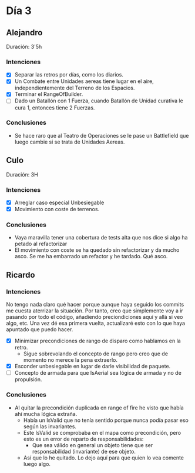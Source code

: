 ﻿# Día 3

## Alejandro

Duración: 3'5h

### Intenciones

- [X] Separar las retros por días, como los diarios.
- [X] Un Combate entre Unidades aereas tiene lugar en el aire, independientemente del Terreno de los Espacios.
- [X] Terminar el RangeOfBuilder.
- [ ] Dado un Batallón con 1 Fuerza, cuando Batallón de Unidad curativa le cura 1, entonces tiene 2 Fuerzas.

### Conclusiones

- Se hace raro que al Teatro de Operaciones se le pase un Battlefield que luego cambie si se trata de Unidades Aereas.

## Culo

Duración: 3H

### Intenciones

- [X] Arreglar caso especial Unbesiegable
- [X] Movimiento con coste de terrenos.

### Conclusiones

- Vaya maravilla tener una cobertura de tests alta que nos dice si algo ha petado al refactorizar
- El movimiento con coste se ha quedado sin refactorizar y da mucho asco. Se me ha embarrado un refactor y he tardado. Qué asco.

## Ricardo

### Intenciones

No tengo nada claro qué hacer porque aunque haya seguido los commits me cuesta aterrizar la situación.
Por tanto, creo que simplemente voy a ir pasando por todo el código, añadiendo preciondiciones aquí y allá si veo algo, etc.
Una vez dé esa primera vuelta, actualizaré esto con lo que haya apuntado que puedo hacer.

- [x] Minimizar precondiciones de rango de disparo como hablamos en la retro.
  - Sigue sobrevolando el concepto de rango pero creo que de momento no merece la pena extraerlo.
- [x] Esconder unbesiegable en lugar de darle visibilidad de paquete.
- [ ] Concepto de armada para que IsAerial sea lógica de armada y no de propulsión.

### Conclusiones

- Al quitar la precondición duplicada en range of fire he visto que había ahí mucha lógica extraña.
  - Había un IsValid que no tenía sentido porque nunca podía pasar eso según las invariantes.
  - Este IsValid se comprobaba en el mapa como precondición, pero esto es un error de reparto de responsabilidades:
    - Que sea válido en general un objeto tiene que ser responsabilidad (invariante) de ese objeto.
  - Así que lo he quitado. Lo dejo aquí para que quien lo vea comente luego algo.
